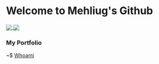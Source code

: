 # Welcome to Mehliug's Github

<a href="https://github.com/anuraghazra/github-readme-stats">
  <img align="center" src="https://github-readme-stats.vercel.app/api?username=Mehliug&count_private=true&show_icons=true&include_all_commits=true&hide_border=false&hide_title=false&theme=codeSTACKr" />
</a>
<a href="https://github.com/anuraghazra/github-readme-stats">
  <img align="center" src="https://github-readme-stats.vercel.app/api/top-langs/?username=Mehliug&langs_count=4&hide_title=true&hide_border=true&theme=github_dark" />
</a>

### My Portfolio

~$ <a href="https://guilhemguilhem.github.io/Portfolio/">Whoami</a>
